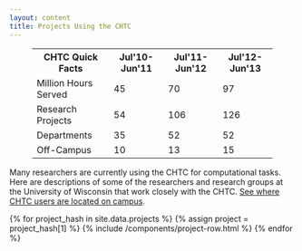 ```yaml
---
layout: content
title: Projects Using the CHTC
---
```


<div class="uw-row-full">
	<div class="uw-row">
		<div class="uw-col uw-body">
            <figure class="uw-float-right uw-float-50">
                <div class="table-container">
                    <table>
                    <tr><th>CHTC Quick Facts</th><th>Jul'10-Jun'11</th><th>Jul'11-Jun'12</th><th>Jul'12-Jun'13</th></tr>
                    <tr><td>Million Hours Served</td><td>45</td><td>70</td><td>97</td></tr>
                    <tr><td>Research Projects</td><td>54</td><td>106</td><td>126</td></tr>
                    <tr><td>Departments</td><td>35</td><td>52</td><td>52</td></tr>
                    <tr><td>Off-Campus</td><td>10</td><td>13</td><td>15</td></tr>
                    </table>
                </div>
            </figure>
            <p>
                Many researchers are currently using the CHTC for computational tasks.
                Here are descriptions of some of the researchers and research groups
                at the University of Wisconsin that work closely with the CHTC.
                <a href="{{ '/map' | relative_url }}">See where CHTC users are located on campus</a>.
            </p>
		</div>
	</div>
</div>
<div class="uw-row-full uw-light-grer-bg">
{% for project_hash in site.data.projects %}
    {% assign project = project_hash[1] %}
    {% include /components/project-row.html %}
{% endfor %}
</div>
            